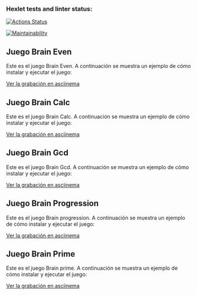 ### Hexlet tests and linter status:
[![Actions Status](https://github.com/jcastiblancoc/fullstack-javascript-project-98/actions/workflows/hexlet-check.yml/badge.svg)](https://github.com/jcastiblancoc/fullstack-javascript-project-98/actions)

[![Maintainability](https://api.codeclimate.com/v1/badges/b2a7f874894cc0ca5c04/maintainability)](https://codeclimate.com/github/jcastiblancoc/fullstack-javascript-project-98/maintainability)

## Juego Brain Even

Este es el juego Brain Even. A continuación se muestra un ejemplo de cómo instalar y ejecutar el juego:

[Ver la grabación en asciinema](https://asciinema.org/a/FQ1QixTOArovZEeUm92YVr1uz)

## Juego Brain Calc

Este es el juego Brain Calc. A continuación se muestra un ejemplo de cómo instalar y ejecutar el juego:

[Ver la grabación en asciinema](https://asciinema.org/a/YsFW2pEg31Rbvq1fQKq3mqwll)


## Juego Brain Gcd

Este es el juego Brain Gcd. A continuación se muestra un ejemplo de cómo instalar y ejecutar el juego:

[Ver la grabación en asciinema](https://asciinema.org/a/ibVxqXBlD7rfh2vTizlN2xapG)


## Juego Brain Progression

Este es el juego Brain progression. A continuación se muestra un ejemplo de cómo instalar y ejecutar el juego:

[Ver la grabación en asciinema](https://asciinema.org/a/c1rnP7NSpX7EqDtNUoWj03jtv)


## Juego Brain Prime

Este es el juego Brain prime. A continuación se muestra un ejemplo de cómo instalar y ejecutar el juego:

[Ver la grabación en asciinema](https://asciinema.org/a/bKaw7nCttcIcJLowmNBPZdfSU)